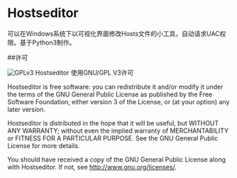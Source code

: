 # Hostseditor

可以在Windows系统下以可视化界面修改Hosts文件的小工具，自动请求UAC权限。基于Python3制作。

##许可

![GPLv3](https://www.gnu.org/graphics/gplv3-127x51.png)
Hostseditor 使用GNU/GPL V3许可

Hostseditor is free software: you can redistribute it and/or modify it under the terms of the GNU General Public License as published by the Free Software Foundation, either version 3 of the License, or (at your option) any later version.

Hostseditor is distributed in the hope that it will be useful, but WITHOUT ANY WARRANTY; without even the implied warranty of MERCHANTABILITY or FITNESS FOR A PARTICULAR PURPOSE.  See the GNU General Public License for more details.

You should have received a copy of the GNU General Public License along with Hostseditor.  If not, see <http://www.gnu.org/licenses/>.
